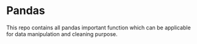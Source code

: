 # Pandas
This repo contains all pandas important function which can be applicable for data manipulation and cleaning purpose. 
